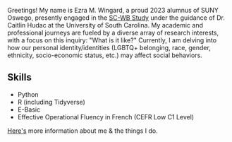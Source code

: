 Greetings! My name is Ezra M. Wingard, a proud 2023 alumnus of SUNY Oswego, presently engaged in the [SC-WB Study](https://www.b-radlab.com/sc-wb-study.html) under the guidance of Dr. Caitlin Hudac at the University of South Carolina. My academic and professional journeys are fueled by a diverse array of research interests, with a focus on this inquiry: "What is it like?" Currently, I am delving into how our personal identity/identities (LGBTQ+ belonging, race, gender, ethnicity, socio-economic status, etc.) may affect social behaviors.

Skills
---
- Python
- R (including Tidyverse)
- E-Basic
- Effective Operational Fluency in French (CEFR Low C1 Level)

[Here's](/post) more information about me & the things I do.